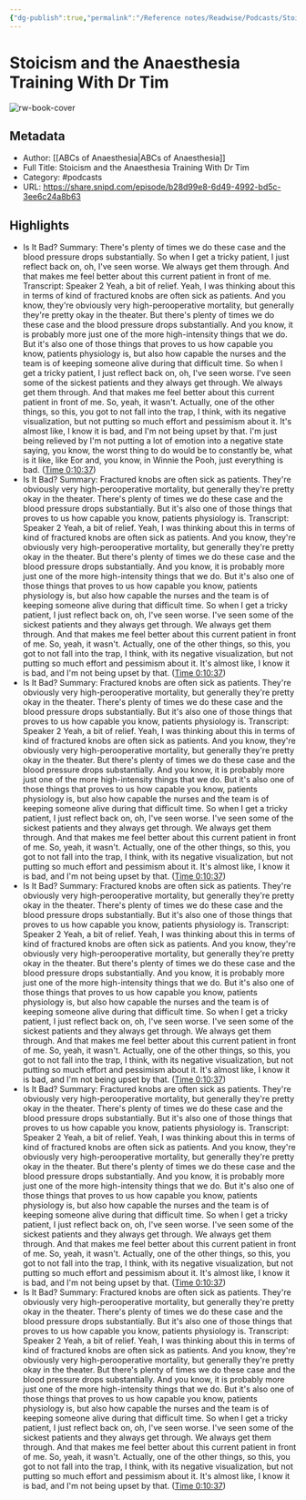 ```yaml
---
{"dg-publish":true,"permalink":"/Reference notes/Readwise/Podcasts/Stoicism and the Anaesthesia Training With Dr Tim/"}
---
```


# Stoicism and the Anaesthesia Training With Dr Tim

![rw-book-cover](https://readwise-assets.s3.amazonaws.com/static/images/article1.be68295a7e40.png)

## Metadata
- Author: [[ABCs of Anaesthesia\|ABCs of Anaesthesia]]
- Full Title: Stoicism and the Anaesthesia Training With Dr Tim
- Category: #podcasts
- URL: https://share.snipd.com/episode/b28d99e8-6d49-4992-bd5c-3ee6c24a8b63

## Highlights
- Is It Bad?
  Summary:
  There's plenty of times we do these case and the blood pressure drops substantially. So when I get a tricky patient, I just reflect back on, oh, I've seen worse. We always get them through. And that makes me feel better about this current patient in front of me.
  Transcript:
  Speaker 2
  Yeah, a bit of relief. Yeah, I was thinking about this in terms of kind of fractured knobs are often sick as patients. And you know, they're obviously very high-perooperative mortality, but generally they're pretty okay in the theater. But there's plenty of times we do these case and the blood pressure drops substantially. And you know, it is probably more just one of the more high-intensity things that we do. But it's also one of those things that proves to us how capable you know, patients physiology is, but also how capable the nurses and the team is of keeping someone alive during that difficult time. So when I get a tricky patient, I just reflect back on, oh, I've seen worse. I've seen some of the sickest patients and they always get through. We always get them through. And that makes me feel better about this current patient in front of me. So, yeah, it wasn't. Actually, one of the other things, so this, you got to not fall into the trap, I think, with its negative visualization, but not putting so much effort and pessimism about it. It's almost like, I know it is bad, and I'm not being upset by that. I'm just being relieved by I'm not putting a lot of emotion into a negative state saying, you know, the worst thing to do would be to constantly be, what is it like, like Eor and, you know, in Winnie the Pooh, just everything is bad. ([Time 0:10:37](https://share.snipd.com/snip/eb494f82-8286-49d7-bff6-2deff68343ca))
- Is It Bad?
  Summary:
  Fractured knobs are often sick as patients. They're obviously very high-perooperative mortality, but generally they're pretty okay in the theater. There's plenty of times we do these case and the blood pressure drops substantially. But it's also one of those things that proves to us how capable you know, patients physiology is.
  Transcript:
  Speaker 2
  Yeah, a bit of relief. Yeah, I was thinking about this in terms of kind of fractured knobs are often sick as patients. And you know, they're obviously very high-perooperative mortality, but generally they're pretty okay in the theater. But there's plenty of times we do these case and the blood pressure drops substantially. And you know, it is probably more just one of the more high-intensity things that we do. But it's also one of those things that proves to us how capable you know, patients physiology is, but also how capable the nurses and the team is of keeping someone alive during that difficult time. So when I get a tricky patient, I just reflect back on, oh, I've seen worse. I've seen some of the sickest patients and they always get through. We always get them through. And that makes me feel better about this current patient in front of me. So, yeah, it wasn't. Actually, one of the other things, so this, you got to not fall into the trap, I think, with its negative visualization, but not putting so much effort and pessimism about it. It's almost like, I know it is bad, and I'm not being upset by that. ([Time 0:10:37](https://share.snipd.com/snip/bd28afc3-c5d4-440a-bd18-a7ad5a0f8145))
- Is It Bad?
  Summary:
  Fractured knobs are often sick as patients. They're obviously very high-perooperative mortality, but generally they're pretty okay in the theater. There's plenty of times we do these case and the blood pressure drops substantially. But it's also one of those things that proves to us how capable you know, patients physiology is.
  Transcript:
  Speaker 2
  Yeah, a bit of relief. Yeah, I was thinking about this in terms of kind of fractured knobs are often sick as patients. And you know, they're obviously very high-perooperative mortality, but generally they're pretty okay in the theater. But there's plenty of times we do these case and the blood pressure drops substantially. And you know, it is probably more just one of the more high-intensity things that we do. But it's also one of those things that proves to us how capable you know, patients physiology is, but also how capable the nurses and the team is of keeping someone alive during that difficult time. So when I get a tricky patient, I just reflect back on, oh, I've seen worse. I've seen some of the sickest patients and they always get through. We always get them through. And that makes me feel better about this current patient in front of me. So, yeah, it wasn't. Actually, one of the other things, so this, you got to not fall into the trap, I think, with its negative visualization, but not putting so much effort and pessimism about it. It's almost like, I know it is bad, and I'm not being upset by that. ([Time 0:10:37](https://share.snipd.com/snip/76a00074-47c8-4271-8f3c-10154efab8b6))
- Is It Bad?
  Summary:
  Fractured knobs are often sick as patients. They're obviously very high-perooperative mortality, but generally they're pretty okay in the theater. There's plenty of times we do these case and the blood pressure drops substantially. But it's also one of those things that proves to us how capable you know, patients physiology is.
  Transcript:
  Speaker 2
  Yeah, a bit of relief. Yeah, I was thinking about this in terms of kind of fractured knobs are often sick as patients. And you know, they're obviously very high-perooperative mortality, but generally they're pretty okay in the theater. But there's plenty of times we do these case and the blood pressure drops substantially. And you know, it is probably more just one of the more high-intensity things that we do. But it's also one of those things that proves to us how capable you know, patients physiology is, but also how capable the nurses and the team is of keeping someone alive during that difficult time. So when I get a tricky patient, I just reflect back on, oh, I've seen worse. I've seen some of the sickest patients and they always get through. We always get them through. And that makes me feel better about this current patient in front of me. So, yeah, it wasn't. Actually, one of the other things, so this, you got to not fall into the trap, I think, with its negative visualization, but not putting so much effort and pessimism about it. It's almost like, I know it is bad, and I'm not being upset by that. ([Time 0:10:37](https://share.snipd.com/snip/757d7d7f-cf01-4518-a4a8-7b94499b25bf))
- Is It Bad?
  Summary:
  Fractured knobs are often sick as patients. They're obviously very high-perooperative mortality, but generally they're pretty okay in the theater. There's plenty of times we do these case and the blood pressure drops substantially. But it's also one of those things that proves to us how capable you know, patients physiology is.
  Transcript:
  Speaker 2
  Yeah, a bit of relief. Yeah, I was thinking about this in terms of kind of fractured knobs are often sick as patients. And you know, they're obviously very high-perooperative mortality, but generally they're pretty okay in the theater. But there's plenty of times we do these case and the blood pressure drops substantially. And you know, it is probably more just one of the more high-intensity things that we do. But it's also one of those things that proves to us how capable you know, patients physiology is, but also how capable the nurses and the team is of keeping someone alive during that difficult time. So when I get a tricky patient, I just reflect back on, oh, I've seen worse. I've seen some of the sickest patients and they always get through. We always get them through. And that makes me feel better about this current patient in front of me. So, yeah, it wasn't. Actually, one of the other things, so this, you got to not fall into the trap, I think, with its negative visualization, but not putting so much effort and pessimism about it. It's almost like, I know it is bad, and I'm not being upset by that. ([Time 0:10:37](https://share.snipd.com/snip/6be0b3b4-5e81-41ef-810b-c23289b250fb))
- Is It Bad?
  Summary:
  Fractured knobs are often sick as patients. They're obviously very high-perooperative mortality, but generally they're pretty okay in the theater. There's plenty of times we do these case and the blood pressure drops substantially. But it's also one of those things that proves to us how capable you know, patients physiology is.
  Transcript:
  Speaker 2
  Yeah, a bit of relief. Yeah, I was thinking about this in terms of kind of fractured knobs are often sick as patients. And you know, they're obviously very high-perooperative mortality, but generally they're pretty okay in the theater. But there's plenty of times we do these case and the blood pressure drops substantially. And you know, it is probably more just one of the more high-intensity things that we do. But it's also one of those things that proves to us how capable you know, patients physiology is, but also how capable the nurses and the team is of keeping someone alive during that difficult time. So when I get a tricky patient, I just reflect back on, oh, I've seen worse. I've seen some of the sickest patients and they always get through. We always get them through. And that makes me feel better about this current patient in front of me. So, yeah, it wasn't. Actually, one of the other things, so this, you got to not fall into the trap, I think, with its negative visualization, but not putting so much effort and pessimism about it. It's almost like, I know it is bad, and I'm not being upset by that. ([Time 0:10:37](https://share.snipd.com/snip/131c921e-76e8-442b-94d8-f79f9e630013))
